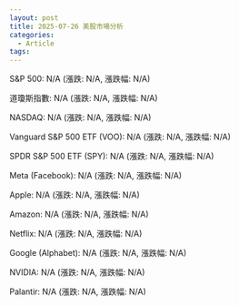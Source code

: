 ```yaml
---
layout: post
title: 2025-07-26 美股市場分析
categories:
  - Article
tags:
---
```



S&P 500: N/A (漲跌: N/A, 漲跌幅: N/A)


道瓊斯指數: N/A (漲跌: N/A, 漲跌幅: N/A)


NASDAQ: N/A (漲跌: N/A, 漲跌幅: N/A)


Vanguard S&P 500 ETF (VOO): N/A (漲跌: N/A, 漲跌幅: N/A)


SPDR S&P 500 ETF (SPY): N/A (漲跌: N/A, 漲跌幅: N/A)


Meta (Facebook): N/A (漲跌: N/A, 漲跌幅: N/A)


Apple: N/A (漲跌: N/A, 漲跌幅: N/A)


Amazon: N/A (漲跌: N/A, 漲跌幅: N/A)


Netflix: N/A (漲跌: N/A, 漲跌幅: N/A)


Google (Alphabet): N/A (漲跌: N/A, 漲跌幅: N/A)


NVIDIA: N/A (漲跌: N/A, 漲跌幅: N/A)


Palantir: N/A (漲跌: N/A, 漲跌幅: N/A)



